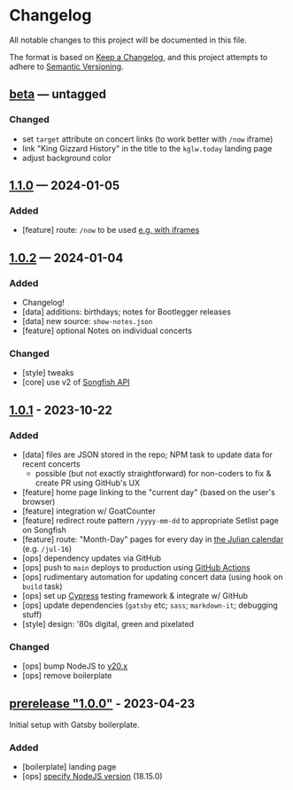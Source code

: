 # Changelog

All notable changes to this project will be documented in this file.

The format is based on [Keep a Changelog](https://keepachangelog.com/en/1.1.0/),
and this project attempts to adhere to [Semantic Versioning](https://semver.org/spec/v2.0.0.html).


<!-- ## [tagname] — date -->
<!-- ### Added -->
<!-- ### Changed -->
<!-- ### Removed -->


## [beta] — untagged

<!-- ### Added -->
### Changed
* set `target` attribute on concert links (to work better with `/now` iframe)
* link "King Gizzard History" in the title to the `kglw.today` landing page
* adjust background color
<!-- ### Removed -->


## [1.1.0] — 2024-01-05

### Added
* [feature] route: `/now` to be used [e.g. with iframes](https://github.com/kglw-dot-net/kglw-today/issues/65)
<!-- ### Changed -->
<!-- ### Removed -->


## [1.0.2] — 2024-01-04

### Added
* Changelog!
* [data] additions: birthdays; notes for Bootlegger releases
* [data] new source: `show-notes.json`
* [feature] optional Notes on individual concerts
### Changed
* [style] tweaks
* [core] use v2 of [Songfish API](https://kglw.net/api/docs.php)
<!-- ### Removed -->


## [1.0.1] - 2023-10-22

### Added
* [data] files are JSON stored in the repo; NPM task to update data for recent concerts
  * possible (but not exactly straightforward) for non-coders to fix & create PR using GitHub's UX
* [feature] home page linking to the "current day" (based on the user's browser)
* [feature] integration w/ GoatCounter
* [feature] redirect route pattern `/yyyy-mm-dd` to appropriate Setlist page on Songfish
* [feature] route: "Month-Day" pages for every day in [the Julian calendar](https://en.wikipedia.org/wiki/Julian_calendar) (e.g. `/jul-16`)
* [ops] dependency updates via GitHub
* [ops] push to `main` deploys to production using [GitHub Actions](https://github.com/kglw-dot-net/kglw-today/actions)
* [ops] rudimentary automation for updating concert data (using hook on `build` task)
* [ops] set up [Cypress](https://cypress.io) testing framework & integrate w/ GitHub
* [ops] update dependencies (`gatsby` etc; `sass`; `markdown-it`; debugging stuff)
* [style] design: '80s digital, green and pixelated
### Changed
* [ops] bump NodeJS to [v20.x](https://github.com/kglw-dot-net/kglw-today/commit/7fff025b8a15b79eb)
* [ops] remove boilerplate
<!-- ### Removed -->


## [prerelease "1.0.0"] - 2023-04-23

Initial setup with Gatsby boilerplate.

### Added
* [boilerplate] landing page
* [ops] [specify NodeJS version](https://github.com/kglw-dot-net/kglw-today/commit/e04c6cf4392) (18.15.0)
<!-- ### Changed -->
<!-- ### Removed -->



[beta]: https://github.com/kglw-dot-net/kglw-today/compare/v1.1.0...HEAD
[1.1.0]: https://github.com/kglw-dot-net/kglw-today/compare/v1.0.2...v1.1.0
[1.0.2]: https://github.com/kglw-dot-net/kglw-today/compare/d4cfcb8b93099e7315e8b44e3d16655a63232a2e...v1.0.2
[1.0.1]: https://github.com/kglw-dot-net/kglw-today/compare/e66ea851d1b0a2...d4cfcb8b93099e7315e8b44e3d16655a63232a2e
[prerelease "1.0.0"]: https://github.com/kglw-dot-net/kglw-today/commit/e66ea851d1b0a2a5378f33d243dc3a27aab0d5d0

